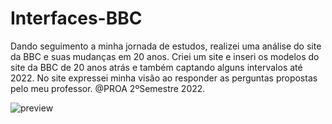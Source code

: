 # Interfaces-BBC
Dando seguimento a minha jornada de estudos, realizei uma análise do site da BBC e suas mudanças em 20 anos. Criei um site e inseri os modelos do site da BBC de 20 anos atrás e também captando alguns intervalos até 2022. No site expressei minha visão ao responder as perguntas propostas pelo meu professor. @PROA 2ºSemestre 2022.

![preview](./img/preview.png)
